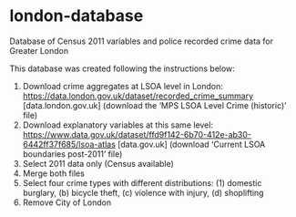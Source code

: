 # london-database
Database of Census 2011 variables and police recorded crime data for Greater London

This database was created following the instructions below:
1.	Download crime aggregates at LSOA level in London: https://data.london.gov.uk/dataset/recorded_crime_summary [data.london.gov.uk] (download the ‘MPS LSOA Level Crime (historic)’ file)
2.	Download explanatory variables at this same level: https://www.data.gov.uk/dataset/ffd9f142-6b70-412e-ab30-6442ff37f685/lsoa-atlas [data.gov.uk] (download ‘Current LSOA boundaries post-2011’ file)
3.	Select 2011 data only (Census available)
4.	Merge both files
5.	Select four crime types with different distributions: (1) domestic burglary, (b) bicycle theft, (c) violence with injury, (d) shoplifting
6.	Remove City of London
